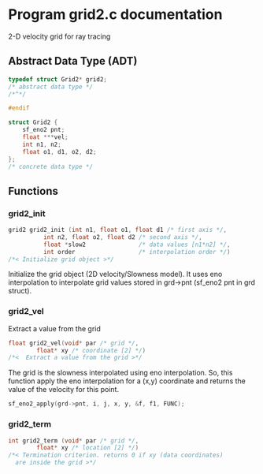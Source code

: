 # Program grid2.c documentation

2-D velocity grid for ray tracing

## Abstract Data Type (ADT)

```c
typedef struct Grid2* grid2;
/* abstract data type */
/*^*/

#endif

struct Grid2 {
    sf_eno2 pnt;
    float ***vel;
    int n1, n2;
    float o1, d1, o2, d2;
};
/* concrete data type */
```

## Functions

### grid2\_init

```c
grid2 grid2_init (int n1, float o1, float d1 /* first axis */, 
		  int n2, float o2, float d2 /* second axis */,
		  float *slow2               /* data values [n1*n2] */, 
		  int order                  /* interpolation order */)
/*< Initialize grid object >*/
```

Initialize the grid object (2D velocity/Slowness model). It uses eno interpolation to interpolate grid values stored in grd->pnt (sf_eno2 pnt in grd struct).

### grid2\_vel

Extract a value from the grid

```c
float grid2_vel(void* par /* grid */, 
		float* xy /* coordinate [2] */)
/*<  Extract a value from the grid >*/
```

The grid is the slowness interpolated using eno interpolation. So, this function apply the eno interpolation for a (x,y) coordinate and
returns the value of the velocity for this point.

```c
sf_eno2_apply(grd->pnt, i, j, x, y, &f, f1, FUNC);
```

### grid2\_term

```c
int grid2_term (void* par /* grid */, 
		float* xy /* location [2] */)
/*< Termination criterion. returns 0 if xy (data coordinates)
  are inside the grid >*/
 ```
